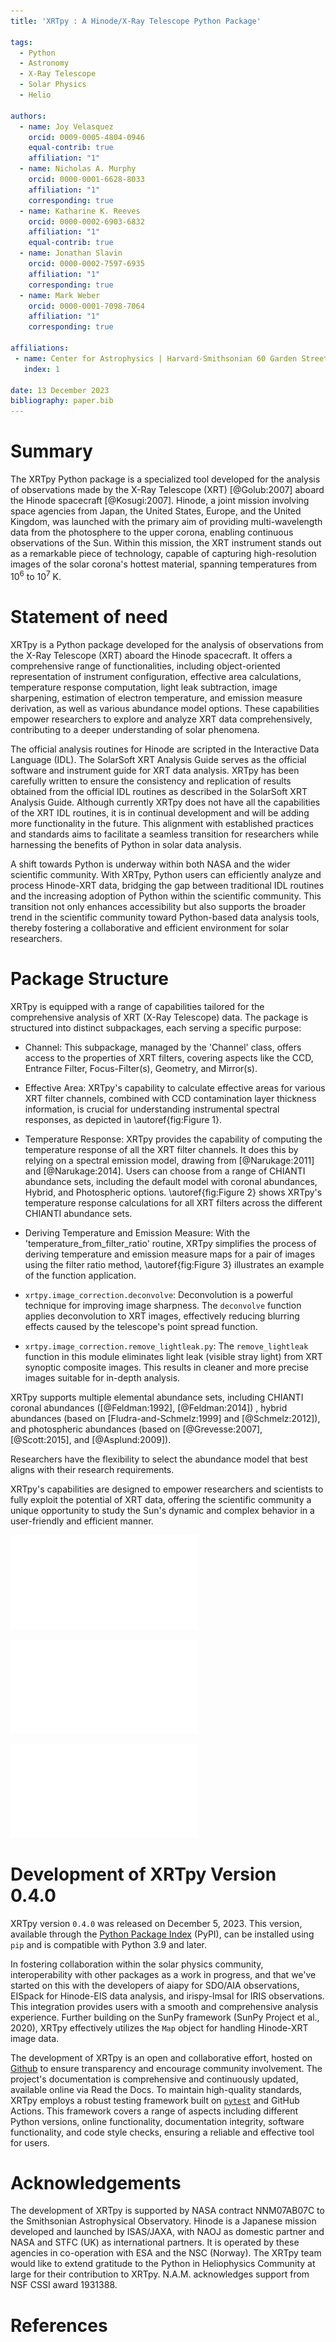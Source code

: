 ```yaml
---
title: 'XRTpy : A Hinode/X-Ray Telescope Python Package'

tags:
  - Python
  - Astronomy
  - X-Ray Telescope
  - Solar Physics
  - Helio

authors:
  - name: Joy Velasquez
    orcid: 0009-0005-4804-0946
    equal-contrib: true
    affiliation: "1"
  - name: Nicholas A. Murphy
    orcid: 0000-0001-6628-8033
    affiliation: "1"
    corresponding: true
  - name: Katharine K. Reeves
    orcid: 0000-0002-6903-6832
    affiliation: "1"
    equal-contrib: true
  - name: Jonathan Slavin
    orcid: 0000-0002-7597-6935
    affiliation: "1"
    corresponding: true
  - name: Mark Weber
    orcid: 0000-0001-7098-7064
    affiliation: "1"
    corresponding: true

affiliations:
 - name: Center for Astrophysics | Harvard-Smithsonian 60 Garden Street. Cambridge, MA, USA
   index: 1

date: 13 December 2023
bibliography: paper.bib
---
```


# Summary

The XRTpy Python package is a specialized tool developed for the analysis of observations made by the X-Ray Telescope (XRT) [@Golub:2007] aboard the Hinode spacecraft [@Kosugi:2007].
Hinode, a joint mission involving space agencies from Japan, the United States, Europe, and the United Kingdom, was launched with the primary aim of providing multi-wavelength data from the photosphere to the upper corona, enabling continuous observations of the Sun.
Within this mission, the XRT instrument stands out as a remarkable piece of technology, capable of capturing high-resolution images of the solar corona's hottest material, spanning temperatures from 10<sup>6</sup> to 10<sup>7</sup> K.

# Statement of need

XRTpy is a Python package developed for the analysis of observations from the X-Ray Telescope (XRT) aboard the Hinode spacecraft.
It offers a comprehensive range of functionalities, including object-oriented representation of instrument configuration, effective area calculations, temperature response computation, light leak subtraction, image sharpening, estimation of electron temperature, and emission measure derivation, as well as various abundance model options.
These capabilities empower researchers to explore and analyze XRT data comprehensively, contributing to a deeper understanding of solar phenomena.

The official analysis routines for Hinode are scripted in the Interactive Data Language (IDL).
The SolarSoft XRT Analysis Guide serves as the official software and instrument guide for XRT data analysis.
XRTpy has been carefully written to ensure the consistency and replication of results obtained from the official IDL routines as described in the SolarSoft XRT Analysis Guide.
Although currently XRTpy does not have all the capabilities of the XRT IDL routines, it is in continual development and will be adding more functionality in the future. This alignment with established practices and standards aims to facilitate a seamless transition for researchers while harnessing the benefits of Python in solar data analysis.

A shift towards Python is underway within both NASA and the wider scientific community. With XRTpy, Python users can efficiently analyze and process Hinode-XRT data, bridging the gap between traditional IDL routines and the increasing adoption of Python within the scientific community.
This transition not only enhances accessibility but also supports the broader trend in the scientific community toward Python-based data analysis tools, thereby fostering a collaborative and efficient environment for solar researchers.


# Package Structure

XRTpy is equipped with a range of capabilities tailored for the comprehensive analysis of XRT (X-Ray Telescope) data.
The package is structured into distinct subpackages, each serving a specific purpose:

 - Channel: This subpackage, managed by the 'Channel' class, offers access to the properties of XRT filters, covering aspects like the CCD, Entrance Filter, Focus-Filter(s), Geometry, and Mirror(s).

 - Effective Area: XRTpy's capability to calculate effective areas for various XRT filter channels, combined with CCD contamination layer thickness information, is crucial for understanding instrumental spectral responses, as depicted in \autoref{fig:Figure 1}.

 - Temperature Response: XRTpy provides the capability of computing the temperature response of all the XRT filter channels. It does this by relying on a spectral emission model, drawing from [@Narukage:2011] and [@Narukage:2014]. Users can choose from a range of CHIANTI abundance sets, including the default model with coronal abundances, Hybrid, and Photospheric options. \autoref{fig:Figure 2} shows XRTpy's temperature response calculations for all XRT filters across the different CHIANTI  abundance sets.

 - Deriving Temperature and Emission Measure: With the 'temperature_from_filter_ratio' routine, XRTpy simplifies the process of deriving temperature and emission measure maps for a pair of images using the filter ratio method, \autoref{fig:Figure 3} illustrates an example of the function application.

 - `xrtpy.image_correction.deconvolve`: Deconvolution is a powerful technique for improving image sharpness. The `deconvolve` function applies deconvolution to XRT images, effectively reducing blurring effects caused by the telescope's point spread function.

 - `xrtpy.image_correction.remove_lightleak.py`: The `remove_lightleak` function in this module eliminates light leak (visible stray light) from XRT synoptic composite images. This results in cleaner and more precise images suitable for in-depth analysis.

XRTpy supports multiple elemental abundance sets, including CHIANTI coronal abundances ([@Feldman:1992], [@Feldman:2014]) , hybrid abundances (based on [Fludra-and-Schmelz:1999] and  [@Schmelz:2012]), and photospheric abundances (based on [@Grevesse:2007], [@Scott:2015], and [@Asplund:2009]).

Researchers have the flexibility to select the abundance model that best aligns with their research requirements.


XRTpy's capabilities are designed to empower researchers and scientists to fully exploit the potential of XRT data, offering the scientific community a unique opportunity to study the Sun's dynamic and complex behavior in a user-friendly and efficient manner.


![Figure 1: The Effective area for all XRT filters plotted using XRTpy. .\label{fig:Figure 1}](xrtpy_effective_area_plot.pdf)

![Figure 2: The temperature response is plotted for all XRT filters using XRTpy.  The plot also shows the effects of using different abundance models from Chianti for each filter.. .\label{fig:Figure 2}](xrtpy_temperature_response_plot.pdf)

![In Figure 3, the application of the `temperature_from_filter_ratio` function is illustrated, demonstrating its role in calculating electron temperature and volume emission measure through filter ratios. The dataset, collected on January 28, 2011, between 01:31:55 and 01:32:05 UTC, comprises two images captured with specific filters. These images offer unique insights into solar conditions during the observed moments, as shown by [@Guidoni:2015]. .\label{fig:Figure 3}](xrtpy_temperature_from_filter_ratio_plot.pdf)

# Development of XRTpy Version 0.4.0

XRTpy version `0.4.0` was released on December 5, 2023. This version, available through the [Python Package Index](https://pypi.org/project/aiapy/) (PyPI), can be installed using `pip` and is compatible with Python 3.9 and later.

In fostering collaboration within the solar physics community, interoperability with other packages as a work in progress, and that we've started on this with the developers of aiapy for SDO/AIA observations, EISpack for Hinode-EIS data analysis, and irispy-lmsal for IRIS observations. This integration provides users with a smooth and comprehensive analysis experience. Further building on the SunPy framework (SunPy Project et al., 2020), XRTpy effectively utilizes the `Map` object for handling Hinode-XRT image data.

The development of XRTpy is an open and collaborative effort, hosted on  [Github](https://github.com/HinodeXRT/xrtpy)  to ensure transparency and encourage community involvement. The project's documentation is comprehensive and continuously updated, available online via Read the Docs. To maintain high-quality standards, XRTpy employs a robust testing framework built on [`pytest`](https://pytest.org) and GitHub Actions. This framework covers a range of aspects including different Python versions, online functionality, documentation integrity, software functionality, and code style checks, ensuring a reliable and effective tool for users.


# Acknowledgements

The development of XRTpy is supported by NASA contract NNM07AB07C to the Smithsonian Astrophysical Observatory.
Hinode is a Japanese mission developed and launched by ISAS/JAXA, with NAOJ as domestic partner and NASA and STFC (UK) as international partners.
It is operated by these agencies in co-operation with ESA and the NSC (Norway).
The XRTpy team would like to extend gratitude to the Python in Heliophysics Community at large for their contribution to XRTpy.
N.A.M. acknowledges support from NSF CSSI award 1931388.

# References
